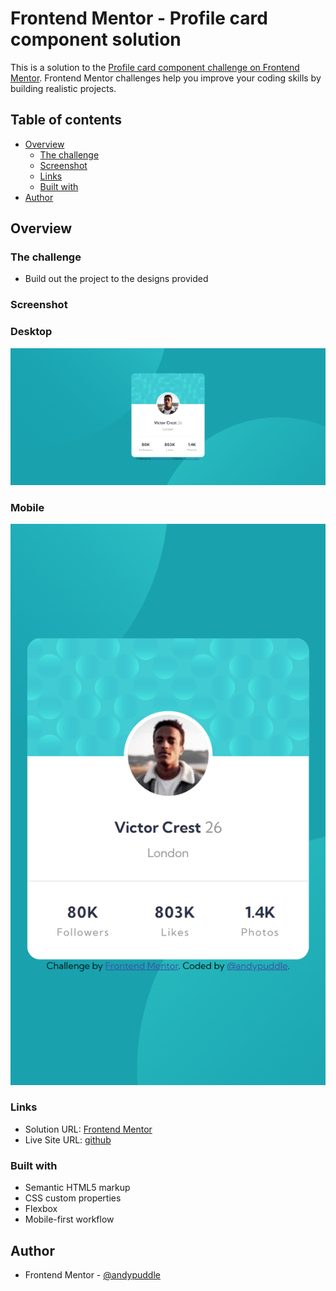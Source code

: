 # Frontend Mentor - Profile card component solution

This is a solution to the [Profile card component challenge on Frontend Mentor](https://www.frontendmentor.io/challenges/profile-card-component-cfArpWshJ). Frontend Mentor challenges help you improve your coding skills by building realistic projects.

## Table of contents

- [Overview](#overview)
  - [The challenge](#the-challenge)
  - [Screenshot](#screenshot)
  - [Links](#links)
  - [Built with](#built-with)
- [Author](#author)

## Overview

### The challenge

- Build out the project to the designs provided

### Screenshot

### Desktop

![desktop](https://github.com/andypuddle/Profile-card-component/blob/main/design/my-desktop-screenshot.png)

### Mobile

![mobile](https://github.com/andypuddle/Profile-card-component/blob/main/design/my-mobile-screenshot.png)

### Links

- Solution URL: [Frontend Mentor](https://www.frontendmentor.io/solutions/profile-card-component-rJfMHaHV9)
- Live Site URL: [github](https://andypuddle.github.io/Profile-card-component/)

### Built with

- Semantic HTML5 markup
- CSS custom properties
- Flexbox
- Mobile-first workflow

## Author

- Frontend Mentor - [@andypuddle](https://www.frontendmentor.io/profile/andypuddle)
